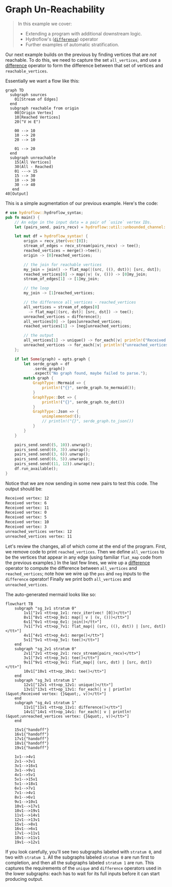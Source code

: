 # Graph Un-Reachability
> In this example we cover:
> * Extending a program with additional downstream logic.
> * Hydroflow's ([`difference`](./surface_ops.gen.md#merge)) operator
> * Further examples of automatic stratification.

Our next example builds on the previous by finding vertices that are _not_ reachable. To do this, we need to capture the set `all_vertices`, and use a [difference](./surface_ops.gen.md#difference) operator to form the difference between that set of vertices and `reachable_vertices`.

Essentially we want a flow like this:
```mermaid
graph TD
  subgraph sources
    01[Stream of Edges]
  end
  subgraph reachable from origin
    00[Origin Vertex]
    10[Reached Vertices]
    20("V ⨝ E")

    00 --> 10
    10 --> 20
    20 --> 10

    01 --> 20
  end
  subgraph unreachable
    15[All Vertices]
    30(All - Reached)
    01 ---> 15
    15 --> 30
    10 --> 30
    30 --> 40
   end
40[Output]
```

This is a simple augmentation of our previous example. Here's the code:

```rust
# use hydroflow::hydroflow_syntax;
pub fn main() {
    // An edge in the input data = a pair of `usize` vertex IDs.
    let (pairs_send, pairs_recv) = hydroflow::util::unbounded_channel::<(usize, usize)>();

    let mut df = hydroflow_syntax! {
        origin = recv_iter(vec![0]);
        stream_of_edges = recv_stream(pairs_recv) -> tee();
        reached_vertices = merge()->tee();
        origin -> [0]reached_vertices;

        // the join for reachable vertices
        my_join = join() -> flat_map(|(src, ((), dst))| [src, dst]);
        reached_vertices[0] -> map(|v| (v, ())) -> [0]my_join;
        stream_of_edges[1] -> [1]my_join;

        // the loop
        my_join -> [1]reached_vertices;

        // the difference all_vertices - reached_vertices
        all_vertices = stream_of_edges[0]
          -> flat_map(|(src, dst)| [src, dst]) -> tee();
        unreached_vertices = difference();
        all_vertices[0] -> [pos]unreached_vertices;
        reached_vertices[1] -> [neg]unreached_vertices;

        // the output
        all_vertices[1] -> unique() -> for_each(|v| println!("Received vertex: {}", v));
        unreached_vertices -> for_each(|v| println!("unreached_vertices vertex: {}", v));
    };

    if let Some(graph) = opts.graph {
        let serde_graph = df
            .serde_graph()
            .expect("No graph found, maybe failed to parse.");
        match graph {
            GraphType::Mermaid => {
                println!("{}", serde_graph.to_mermaid());
            }
            GraphType::Dot => {
                println!("{}", serde_graph.to_dot())
            }
            GraphType::Json => {
                unimplemented!();
                // println!("{}", serde_graph.to_json())
            }
        }
    }

    pairs_send.send((5, 10)).unwrap();
    pairs_send.send((0, 3)).unwrap();
    pairs_send.send((3, 6)).unwrap();
    pairs_send.send((6, 5)).unwrap();
    pairs_send.send((11, 12)).unwrap();
    df.run_available();
}
```
Notice that we are now sending in some new pairs to test this code. The output should be:
```txt
Received vertex: 12
Received vertex: 6
Received vertex: 11
Received vertex: 0
Received vertex: 5
Received vertex: 10
Received vertex: 3
unreached_vertices vertex: 12
unreached_vertices vertex: 11
```

Let's review the changes, all of which come at the end of the program. First, 
we remove code to print `reached_vertices`. Then we define `all_vertices` to be
the vertices that appear in any edge (using familiar `flat_map` code from the previous 
examples.) In the last few lines, we wire up a 
[difference](./surface_ops.gen.md#difference) operator
to compute the difference between `all_vertices` and `reached_vertices`; note 
how we wire up the `pos` and `neg` inputs to the `difference` operator! 
Finally we print both `all_vertices` and `unreached_vertices`.

The auto-generated mermaid looks like so:
```mermaid
flowchart TB
    subgraph "sg_1v1 stratum 0"
        1v1["1v1 <tt>op_1v1: recv_iter(vec! [0])</tt>"]
        8v1["8v1 <tt>op_8v1: map(| v | (v, ()))</tt>"]
        6v1["6v1 <tt>op_6v1: join()</tt>"]
        7v1["7v1 <tt>op_7v1: flat_map(| (src, ((), dst)) | [src, dst])</tt>"]
        4v1["4v1 <tt>op_4v1: merge()</tt>"]
        5v1["5v1 <tt>op_5v1: tee()</tt>"]
    end
    subgraph "sg_2v1 stratum 0"
        2v1["2v1 <tt>op_2v1: recv_stream(pairs_recv)</tt>"]
        3v1["3v1 <tt>op_3v1: tee()</tt>"]
        9v1["9v1 <tt>op_9v1: flat_map(| (src, dst) | [src, dst])</tt>"]
        10v1["10v1 <tt>op_10v1: tee()</tt>"]
    end
    subgraph "sg_3v1 stratum 1"
        12v1["12v1 <tt>op_12v1: unique()</tt>"]
        13v1["13v1 <tt>op_13v1: for_each(| v | println! (&quot;Received vertex: {}&quot;, v))</tt>"]
    end
    subgraph "sg_4v1 stratum 1"
        11v1["11v1 <tt>op_11v1: difference()</tt>"]
        14v1["14v1 <tt>op_14v1: for_each(| v | println! (&quot;unreached_vertices vertex: {}&quot;, v))</tt>"]
    end

    15v1{"handoff"}
    16v1{"handoff"}
    17v1{"handoff"}
    18v1{"handoff"}
    19v1{"handoff"}

    1v1-->4v1
    2v1-->3v1
    3v1-->16v1
    3v1-->9v1
    4v1-->5v1
    5v1-->15v1
    5v1-->18v1
    6v1-->7v1
    7v1-->4v1
    8v1-->6v1
    9v1-->10v1
    10v1-->17v1
    10v1-->19v1
    11v1-->14v1
    12v1-->13v1
    15v1-->8v1
    16v1-->6v1
    17v1-->11v1
    18v1-->11v1
    19v1-->12v1
```
If you look carefully, you'll see two subgraphs labeled with `stratum 0`, and two with
`stratum 1`. All the subgraphs labeled `stratum 0` are run first to completion, 
and then all the subgraphs labeled `stratum 1` are run. This captures the requirements of the `unique` and `difference` operators used in the lower subgraphs: each has to wait for its full inputs before it can start producing output.